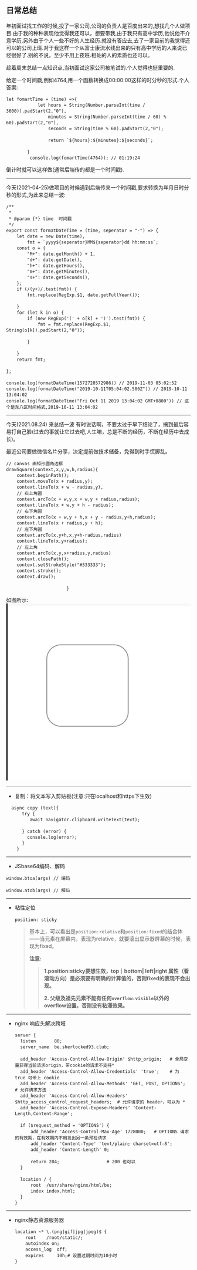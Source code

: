 ## 日常总结


年初面试找工作的时候,投了一家公司,公司的负责人是百度出来的,想找几个人做项目.由于我的种种表现他觉得我还可以，想要带我,由于我只有高中学历,他说他不介意学历,另外由于个人一些不好的人生经历.就没有答应去,去了一家目前的我觉得还可以的公司上班.对于我这样一个从富士康流水线出来的只有高中学历的人来说已经很好了.别的不说，至少不用上夜班.相处的人的素质也还可以。
<br/>


趁着周末总结一点知识点,当初面试这家公司被笔试的.个人觉得也挺重要的.
<br/>

给定一个时间戳,例如4764,用一个函数转换成00:00:00这样的时分秒的形式.个人答案:
```
let fomartTime = (time) =>{
            let hours = String(Number.parseInt(time / 3600)).padStart(2,"0"),
                minutes = String(Number.parseInt(time / 60) % 60).padStart(2,"0"),
                seconds = String(time % 60).padStart(2,"0");

                return `${hours}:${minutes}:${seconds}`;

        }
         console.log(fomartTime(4764)); // 01:19:24
```
 倒计时就可以这样做(通常后端传的都是一个时间戳).

***
今天(2021-04-25)做项目的时候遇到后端传来一个时间戳,要求转换为年月日时分秒的形式,为此来总结一波:
```
/**
 * 
 * @param {*} time  时间戳
 */
export const formatDateTime = (time, seperator = "-") => {
    let date = new Date(time),
        fmt = `yyyy${seperator}MM${seperator}dd hh:mm:ss`;
    const o = {
        "M+": date.getMonth() + 1,
        "d+": date.getDate(),
        "h+": date.getHours(),
        "m+": date.getMinutes(),
        "s+": date.getSeconds(),
    };
    if (/(y+)/.test(fmt)) {
        fmt.replace(RegExp.$1, date.getFullYear());

    }
    for (let k in o) {
        if (new RegExp('(' + o[k] + ')').test(fmt)) {
            fmt = fmt.replace(RegExp.$1, String(o[k]).padStart(2,"0"));

        }

    }
    return fmt;

};

console.log(formatDateTime(1572728572986)) // 2019-11-03 05:02:52
console.log(formatDateTime("2019-10-11T05:04:02.506Z")) // 2019-10-11 13:04:02
console.log(formatDateTime("Fri Oct 11 2019 13:04:02 GMT+0800")) // 这个是东八区时间格式,2019-10-11 13:04:02

```
***
今天(2021.08.24) 来总结一波
有时说话啊，不要太过于早下结论了，搞到最后容易打自己脸(过去的事就让它过去吧,人生嘛，总是不断的经历，不断在经历中去成长)。

最近公司要做微信名片分享，决定提前做技术储备，免得到时手慌脚乱。
```
// canvas 画矩形圆角边框
drawSquare(context,x,y,w,h,radius){
	context.beginPath();
	context.moveTo(x + radius,y);
	context.lineTo(x + w - radius,y),
	// 右上角圆
	context.arcTo(x + w,y,x + w,y + radius,radius);
	context.lineTo(x + w,y + h - radius);
	// 右下角圆
	context.arcTo(x + w,y + h,x + y - radius,y+h,radius);
	context.lineTo(x + radius,y + h);
	// 左下角圆
	context.arcTo(x,y+h,x,y+h-radius,radius)
	context.lineTo(x,y+radius);
	// 左上角
	context.arcTo(x,y,x+radius,y,radius)
	context.closePath();
	context.setStrokeStyle("#333333");
	context.stroke();
	context.draw();
		          
                       }
```
如图所示:
![示意图](https://github.com/xiaolan92/notes/blob/master/images/WechatIMG30.jpeg)

***
 * 复制：将文本写入剪贴板(注意:只在localhost和https下生效)
```
  async copy (text){
      try {
         await navigator.clipboard.writeText(text);
        
      } catch (error) {
        console.log(error);
      }
    }
```
***
* JSbase64编码、解码
```
window.btoa(args) // 编码

window.atob(args) // 解码

```

***

* 粘性定位

  ` position: sticky  `

  > ​     基本上，可以看出是`position:relative`和`position:fixed`的结合体——当元素在屏幕内，表现为relative，就要滚出显示器屏幕的时候，表现为fixed。
  >
  > **注意:**
  >
  > > **1.position:sticky要想生效，top｜bottom| left|right 属性（看滚动方向）是必须要有明确的计算值的，否则fixed的表现不会出现。**
  > >
  > > **2. 父级及祖先元素不能有任何`overflow:visible`以外的overflow设置，否则没有粘滞效果。**

***

* nginx 响应头解决跨域

  ```
  server {
    listen       80;
    server_name  be.sherlocked93.club;
    
  	add_header 'Access-Control-Allow-Origin' $http_origin;   # 全局变量获得当前请求origin，带cookie的请求不支持*
  	add_header 'Access-Control-Allow-Credentials' 'true';    # 为 true 可带上 cookie
  	add_header 'Access-Control-Allow-Methods' 'GET, POST, OPTIONS';  # 允许请求方法
  	add_header 'Access-Control-Allow-Headers' $http_access_control_request_headers;  # 允许请求的 header，可以为 *
  	add_header 'Access-Control-Expose-Headers' 'Content-Length,Content-Range';
  	
    if ($request_method = 'OPTIONS') {
  		add_header 'Access-Control-Max-Age' 1728000;   # OPTIONS 请求的有效期，在有效期内不用发出另一条预检请求
  		add_header 'Content-Type' 'text/plain; charset=utf-8';
  		add_header 'Content-Length' 0;
      
  		return 204;                  # 200 也可以
  	}
    
  	location / {
  		root  /usr/share/nginx/html/be;
  		index index.html;
  	}
  }
  ```

  

***

* nginx静态资源服务器

  ```
  location ~* \.(png|gif|jpg|jpeg)$ {
      root    /root/static/;  
      autoindex on;
      access_log  off;
      expires     10h;# 设置过期时间为10小时          
  }
  
  ```

  
